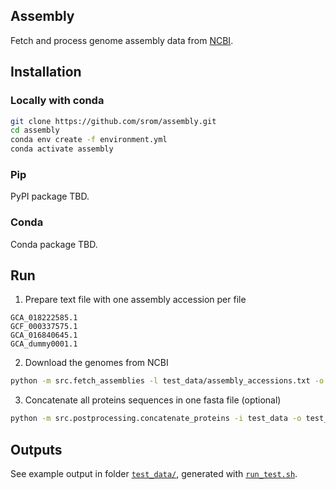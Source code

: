 Assembly
----------

Fetch and process genome assembly data from [NCBI](https://www.ncbi.nlm.nih.gov/).


## Installation

### Locally with conda

```sh
git clone https://github.com/srom/assembly.git
cd assembly
conda env create -f environment.yml
conda activate assembly
```

### Pip

PyPI package TBD.

### Conda

Conda package TBD.

## Run

1. Prepare text file with one assembly accession per file

```
GCA_018222585.1
GCF_000337575.1
GCA_016840645.1
GCA_dummy0001.1
```

2. Download the genomes from NCBI

```sh
python -m src.fetch_assemblies -l test_data/assembly_accessions.txt -o test_data
```

3. Concatenate all proteins sequences in one fasta file (optional)

```sh
python -m src.postprocessing.concatenate_proteins -i test_data -o test_data/all_proteins.fasta
```

## Outputs

See example output in folder [`test_data/`](test_data), generated with [`run_test.sh`](run_test.sh).
